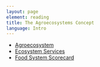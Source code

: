 ```yaml
---
layout: page
element: reading
title: The Agroecosystems Concept                
language: Intro
---
```


- [Agroecosystem](https://en.wikipedia.org/wiki/Agroecosystem)
- [Ecosystem Services](http://www.aboutvalues.net/ecosystem_services/)
- [Food System Scorecard](https://blog.ucsusa.org/marcia-delonge/we-ranked-all-50-states-from-farm-to-fork-why-we-bothered-and-a-taste-of-our-takeaways)